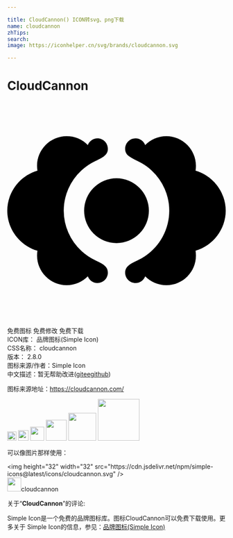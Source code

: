```yaml
---

title: CloudCannon() ICON转svg、png下载
name: cloudcannon
zhTips: 
search: 
image: https://iconhelper.cn/svg/brands/cloudcannon.svg

---
```


# CloudCannon  <small style="font-size: 60%;font-weight: 100"></small>

<div id="svg" class="svg-wrap">
<svg role="img" viewBox="0 0 24 24" xmlns="http://www.w3.org/2000/svg"><title>CloudCannon icon</title><path d="M20.686 7.602c.321-1.964-1.203-3.778-3.21-3.778-.91 0-1.733.376-2.325.977a1.132 1.132 0 0 0-1.061-.744c-.63 0-1.141.51-1.141 1.14s.429.909 1.34 1.335a5.884 5.884 0 0 1 .813.46c.275.184.534.388.776.612A6.02 6.02 0 0 1 17.796 12a6.02 6.02 0 0 1-2.694 5.008 6.16 6.16 0 0 1-.813.46c-.911.427-1.34.704-1.34 1.335 0 .63.51 1.141 1.14 1.141.492 0 .9-.312 1.062-.744.592.6 1.414.976 2.325.976 2.025 0 3.527-1.81 3.21-3.778C22.61 15.842 24 14.026 24 12.001c0-2.038-1.382-3.837-3.314-4.399zM9.711 17.468a6.193 6.193 0 0 1-1.589-1.073A6.02 6.02 0 0 1 6.204 12a6.02 6.02 0 0 1 1.918-4.395 6.22 6.22 0 0 1 1.589-1.072c.91-.427 1.34-.704 1.34-1.335s-.51-1.141-1.14-1.141c-.492 0-.9.312-1.062.744a3.257 3.257 0 0 0-2.325-.976c-2.003 0-3.536 1.807-3.21 3.778C1.381 8.164 0 9.962 0 12c0 2.028 1.38 3.836 3.314 4.397-.323 1.954 1.198 3.778 3.21 3.778.91 0 1.733-.375 2.325-.976.162.432.57.744 1.061.744.63 0 1.141-.51 1.141-1.14 0-.631-.429-.909-1.34-1.335zM12 8.443a3.557 3.557 0 1 1 0 7.114 3.557 3.557 0 0 1 0-7.114z"/></svg>
</div>
<detail full-name='cloudcannon'></detail>

<div class="detail-page">
<p>
<span><span class="badge-success badge">免费图标</span> <span class="badge-success badge">免费修改</span>  <span class="badge-success badge">免费下载</span> </span>
<br/>
<span>
ICON库：
<span class="badge-secondary badge">品牌图标(Simple Icon)</span> 
</span>
<br/>
<span>
CSS名称：
<span class="badge-secondary badge">cloudcannon</span> 
</span>

<br/>
<span>
版本：
<span class="badge-secondary badge">2.8.0</span> 
</span>
<br/>
<span>图标来源/作者：<span class="badge-light badge">Simple Icon</span></span> 
<br/>
<span class="zh-detail">中文描述：暂无<span class="help-link"><span>帮助改进</span>(<a href="https://gitee.com/liuwave/icon-helper/edit/master/json/brands/cloudcannon.json" target="_blank" rel="noopener noreferrer">gitee</a><a href="https://github.com/liuwave/icon-helper/edit/master/json/brands/cloudcannon.json" target="_blank" rel="noopener noreferrer">github</a></span>)</span><br/>
</p>
</div><div class="description description alert alert-light"><p>图标来源地址：<a href="https://cloudcannon.com/" target="_blank" rel="noopener noreferrer">https://cloudcannon.com/</a></p></div>
<div class="alert alert-dark">
<img height="21" width="21" src="https://cdn.jsdelivr.net/npm/simple-icons@latest/icons/cloudcannon.svg" />
<img height="24" width="24" src="https://cdn.jsdelivr.net/npm/simple-icons@latest/icons/cloudcannon.svg" />
<img height="32" width="32" src="https://cdn.jsdelivr.net/npm/simple-icons@latest/icons/cloudcannon.svg" />
<img height="48" width="48" src="https://cdn.jsdelivr.net/npm/simple-icons@latest/icons/cloudcannon.svg" />
<img height="64" width="64" src="https://cdn.jsdelivr.net/npm/simple-icons@latest/icons/cloudcannon.svg" />
<img height="96" width="96" src="https://cdn.jsdelivr.net/npm/simple-icons@latest/icons/cloudcannon.svg" />

</div>
<div>
  <p>可以像图片那样使用：    
  </p>
  <div class="alert alert-primary" style="font-size: 14px">
    &lt;img height="32" width="32" src="https://cdn.jsdelivr.net/npm/simple-icons@latest/icons/cloudcannon.svg" /&gt;
    <copy-btn content='<img height="32" width="32" src="https://cdn.jsdelivr.net/npm/simple-icons@latest/icons/cloudcannon.svg" />'></copy-btn>
  </div>
  <div class="alert alert-secondary">
    <img height="32" width="32" src="https://cdn.jsdelivr.net/npm/simple-icons@latest/icons/cloudcannon.svg" />cloudcannon
    <copy-btn content="cloudcannon" btn-title="复制图标名称"></copy-btn>
  </div>
</div>
<div class="icon-detail__container">
<p>关于“<b>CloudCannon</b>”的评论:</p>
</div>
<Vssue title="关于“CloudCannon”的评论" />
<div><p>Simple Icon是一个免费的品牌图标库。图标CloudCannon可以免费下载使用。更多关于  Simple Icon的信息，参见：<a target="_blank" href="https://iconhelper.cn/brands.html">品牌图标(Simple Icon)</a>
</p></div>
